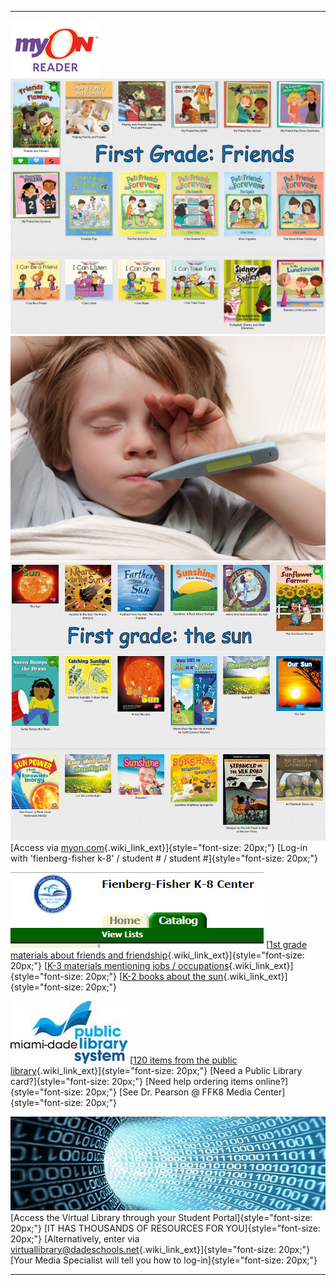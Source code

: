 <div id="content_view" class="wiki" style="display: block;">

  ---------------------------------------------------------------------------------- ----------------------------------------------------------------------------------------------------------------------------------------------------------------------------------------------------------------------------------------------------------------------------------------------------------------------------------------------------------------------------------------------------------------------------------------------------------------------------------------------------------------------------------------------
                                                                                     
  ![myon-logo-1nhoznv.jpeg](files/myon-logo-1nhoznv.jpeg "myon-logo-1nhoznv.jpeg")   ![1 Friends.jpg](files/1%20Friends.jpg "1 Friends.jpg")
                                                                                     ![1.jpg](files/1.jpg "1.jpg")
                                                                                     ![1 The Sun.jpg](files/1%20The%20Sun.jpg "1 The Sun.jpg")
                                                                                     [Access via [myon.com](https://www.myon.com/){.wiki_link_ext}]{style="font-size: 20px;"} [Log-in with 'fienberg-fisher k-8' / student \# / student \#]{style="font-size: 20px;"}
                                                                                     
                                                                                     
  ![school catalog.jpg](files/school%20catalog.jpg "school catalog.jpg")             [[1st grade materials about friends and friendship](http://destiny.dadeschools.net/cataloging/servlet/presentbooklistform.do?listID=36798984){.wiki_link_ext}]{style="font-size: 20px;"} [[K-3 materials mentioning jobs / occupations](http://destiny.dadeschools.net/cataloging/servlet/presentbooklistform.do?listID=36258139){.wiki_link_ext}]{style="font-size: 20px;"} [[K-2 books about the sun](http://destiny.dadeschools.net/cataloging/servlet/presentbooklistform.do?listID=36798985){.wiki_link_ext}]{style="font-size: 20px;"}
                                                                                     
                                                                                     
  ![mdpls.org.jpg](files/mdpls.org.jpg "mdpls.org.jpg")                              [[120 items from the public library](https://drive.google.com/file/d/0B1irtA1cVx3zcld3SkxKbVVITk0/view?usp=sharing){.wiki_link_ext}]{style="font-size: 20px;"} [Need a Public Library card?]{style="font-size: 20px;"} [Need help ordering items online?]{style="font-size: 20px;"} [See Dr. Pearson @ FFK8 Media Center]{style="font-size: 20px;"}
                                                                                     
                                                                                     
  ![Virtual Library.jpg](files/Virtual%20Library.jpg "Virtual Library.jpg")          [Access the Virtual Library through your Student Portal]{style="font-size: 20px;"} [IT HAS THOUSANDS OF RESOURCES FOR YOU]{style="font-size: 20px;"} [Alternatively, enter via [virtuallibrary@dadeschools.net](http://virtuallibrary@dadeschools.net){.wiki_link_ext}]{style="font-size: 20px;"} [Your Media Specialist will tell you how to log-in]{style="font-size: 20px;"}
                                                                                     
                                                                                     
                                                                                     
                                                                                     
                                                                                     
                                                                                     
                                                                                     
                                                                                     
                                                                                     
                                                                                     
                                                                                     
                                                                                     
                                                                                     
                                                                                     
                                                                                     
                                                                                     
                                                                                     
                                                                                     
                                                                                     
                                                                                     
                                                                                     
                                                                                     
                                                                                     
                                                                                     
                                                                                     
                                                                                     
                                                                                     
                                                                                     
                                                                                     
                                                                                     
                                                                                     
                                                                                     
                                                                                     
                                                                                     
                                                                                     
                                                                                     
                                                                                     
                                                                                     
                                                                                     
  ---------------------------------------------------------------------------------- ----------------------------------------------------------------------------------------------------------------------------------------------------------------------------------------------------------------------------------------------------------------------------------------------------------------------------------------------------------------------------------------------------------------------------------------------------------------------------------------------------------------------------------------------

</div>
